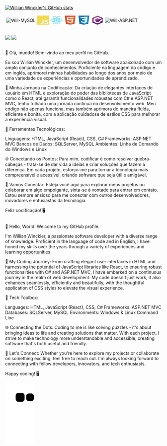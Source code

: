 [![Willian Winckler's GitHub stats](https://github-readme-stats.vercel.app/api?username=wincklerhigher)](https://github.com/anuraghazra/github-readme-stats)

<div style="display: inline_block; padding: 3px">
  <img align="center" alt="Will-MySQL" height="32" width="80" src="https://img.shields.io/badge/MySQL-00000F?style=for-the-badge&logo=mysql&logoColor=white" style="max-width: 100%;">
  <img align="center" alt="Will-Js" height="30" width="40" src="https://raw.githubusercontent.com/devicons/devicon/master/icons/javascript/javascript-plain.svg" style="max-width: 100%;">
  <img align="center" alt="Will-React" height="30" width="40" src="https://raw.githubusercontent.com/devicons/devicon/master/icons/react/react-original.svg" style="max-width: 100%;">
  <img align="center" alt="Will-HTML" height="30" width="40" src="https://raw.githubusercontent.com/devicons/devicon/master/icons/html5/html5-original.svg" style="max-width: 100%;">
  <img align="center" alt="Will-CSS" height="30" width="40" src="https://raw.githubusercontent.com/devicons/devicon/master/icons/css3/css3-original.svg" style="max-width: 100%;">
  <img align="center" alt="Will-Csharp" height="30" width="40" src="https://raw.githubusercontent.com/devicons/devicon/master/icons/csharp/csharp-original.svg" style="max-width: 100%;">
  <img align="center" alt="Will-ASP.NET" height="20" width="100" src="https://img.shields.io/badge/ASP.NET_Core-5C2D91?style=flat&logo=.net&logoColor=white" style="max-width: 100%;">
</div>
  
 ##
 
 <div>
 <a href="https://www.linkedin.com/in/willian-winckler-bb86b767/" target="_blank"> <img height="30em" src="https://img.shields.io/badge/-LinkedIn-%230077B5?style=for-the-badge&logo=linkedin&logoColor=white" target="_blank"></a>
 <a href="mailto:willian.winckler@hotmail.com"><img height="30em" src="https://img.shields.io/badge/-Hotmail-0078D4?style=flat-square&amp;logo=microsoft-outlook&amp;logoColor=white" target="_blank"></a>  
 </div>
 
 ##

👋 Olá, mundo! Bem-vindo ao meu perfil no GitHub.

Eu sou Willian Winckler, um desenvolvedor de software apaixonado com um amplo conjunto de conhecimentos. Proficiente na linguagem do código e em inglês, aprimorei minhas habilidades ao longo dos anos por meio de uma variedade de experiências e oportunidades de aprendizado.

🚀 Minha Jornada na Codificação:
Da criação de elegantes interfaces de usuário em HTML e exploração do poder das bibliotecas de JavaScript como o React, até garantir funcionalidades robustas com C# e ASP.NET MVC, tenho trilhado uma jornada contínua no desenvolvimento web. Meu código não apenas funciona, mas também aprimora de maneira fluída, eficiente e bonita, com a aplicação cuidadosa de estilos CSS para melhorar a experiência visual.

💼 Ferramentas Tecnológicas:

Linguagens: HTML, JavaScript (React), CSS, C#
Frameworks: ASP.NET MVC
Bancos de Dados: SQLServer, MySQL
Ambientes: Linha de Comando do Windows e Linux

🌐 Conectando os Pontos:
Para mim, codificar é como resolver quebra-cabeças - trata-se de dar vida a ideias e criar soluções que fazem a diferença. Em cada projeto, esforço-me para tornar a tecnologia mais compreensível e acessível, criando software que seja útil e amigável.

🔗 Vamos Conectar:
Esteja você aqui para explorar meus projetos ou colaborar em algo empolgante, sinta-se à vontade para entrar em contato. Estou sempre ansioso para me conectar com outros desenvolvedores, inovadores e entusiastas da tecnologia.

Feliz codificação! 🖥️

##

👋 Hello, World! Welcome to my GitHub profile.

I'm Willian Winckler, a passionate software developer with a diverse range of knowledge. Proficient in the language of code and in English, I have honed my skills over the years through a variety of experiences and learning opportunities.

🚀 My Coding Journey:
From crafting elegant user interfaces in HTML and harnessing the potential of JavaScript libraries like React, to ensuring robust functionalities with C# and ASP.NET MVC, I have embarked on a continuous journey in the realm of web development. My code doesn't just work, it also enhances seamlessly, efficiently and beautifully, with the thoughtful application of CSS styles to elevate the visual experience. 

💼 Tech Toolbox:

Languages: HTML, JavaScript (React), CSS, C#
Frameworks: ASP.NET MVC
Databases: SQLServer, MySQL
Environments: Windows & Linux Command Line

🌐 Connecting the Dots:
Coding to me is like solving puzzles - it's about bringing ideas to life and creating solutions that matter. With each project, I strive to make technology more understandable and accessible, creating software that's both useful and friendly.

🔗 Let's Connect:
Whether you're here to explore my projects or collaborate on something exciting, feel free to reach out. I'm always looking forward to connecting with fellow developers, innovators, and tech enthusiasts.

Happy coding! 🖥️

![github-contribution-grid-snake](https://github.com/wincklerhigher/wincklerhigher/blob/output/github-contribution-grid-snake.svg) 
